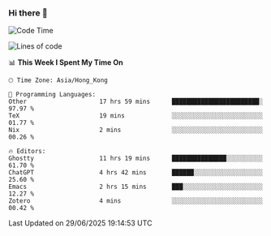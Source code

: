 ### Hi there 👋

<!--
**nicehiro/nicehiro** is a ✨ _special_ ✨ repository because its `README.md` (this file) appears on your GitHub profile.

Here are some ideas to get you started:

- 🔭 I’m currently working on ...
- 🌱 I’m currently learning ...
- 👯 I’m looking to collaborate on ...
- 🤔 I’m looking for help with ...
- 💬 Ask me about ...
- 📫 How to reach me: ...
- 😄 Pronouns: ...
- ⚡ Fun fact: ...
-->

<!--START_SECTION:waka-->
![Code Time](http://img.shields.io/badge/Code%20Time-763%20hrs%203%20mins-blue)

![Lines of code](https://img.shields.io/badge/From%20Hello%20World%20I%27ve%20Written-1.7%20million%20lines%20of%20code-blue)

📊 **This Week I Spent My Time On** 

```text
🕑︎ Time Zone: Asia/Hong_Kong

💬 Programming Languages: 
Other                    17 hrs 59 mins      ████████████████████████░   97.97 % 
TeX                      19 mins             ░░░░░░░░░░░░░░░░░░░░░░░░░   01.77 % 
Nix                      2 mins              ░░░░░░░░░░░░░░░░░░░░░░░░░   00.26 % 

🔥 Editors: 
Ghostty                  11 hrs 19 mins      ███████████████░░░░░░░░░░   61.70 % 
ChatGPT                  4 hrs 42 mins       ██████░░░░░░░░░░░░░░░░░░░   25.60 % 
Emacs                    2 hrs 15 mins       ███░░░░░░░░░░░░░░░░░░░░░░   12.27 % 
Zotero                   4 mins              ░░░░░░░░░░░░░░░░░░░░░░░░░   00.42 % 
```


 Last Updated on 29/06/2025 19:14:53 UTC
<!--END_SECTION:waka-->
